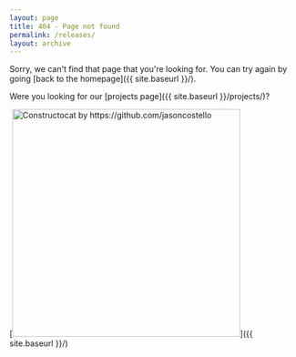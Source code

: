 ```yaml
---
layout: page
title: 404 - Page not found
permalink: /releases/
layout: archive
---
```


Sorry, we can't find that page that you're looking for. You can try again by going [back to the homepage]({{ site.baseurl }}/).

Were you looking for our [projects page]({{ site.baseurl }}/projects/)?

[<img src="{{ site.baseurl }}/assets/images/404.jpg" alt="Constructocat by https://github.com/jasoncostello" style="width: 400px;"/>]({{ site.baseurl }}/)

